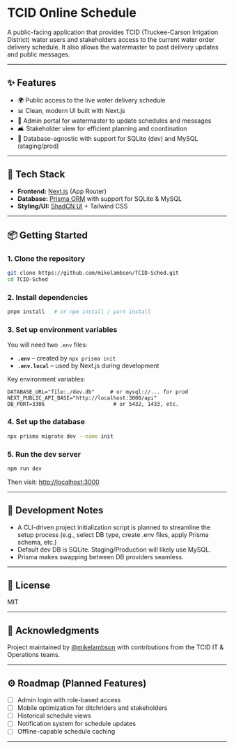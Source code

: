 # TCID Online Schedule

A public-facing application that provides TCID (Truckee-Carson Irrigation District) water users and stakeholders access to the current water order delivery schedule. It also allows the watermaster to post delivery updates and public messages.

---

## ✨ Features

- 🌍 Public access to the live water delivery schedule
- 📊 Clean, modern UI built with Next.js
- 📅 Admin portal for watermaster to update schedules and messages
- 🛋 Stakeholder view for efficient planning and coordination
- 📂 Database-agnostic with support for SQLite (dev) and MySQL (staging/prod)

---

## 🤖 Tech Stack

- **Frontend:** [Next.js](https://nextjs.org/) (App Router)
- **Database:** [Prisma ORM](https://www.prisma.io/) with support for SQLite & MySQL
- **Styling/UI:** [ShadCN UI](https://ui.shadcn.com/) + Tailwind CSS

---

## 📦 Getting Started

### 1. Clone the repository
```bash
git clone https://github.com/mikelambson/TCID-Sched.git
cd TCID-Sched
```

### 2. Install dependencies
```bash
pnpm install   # or npm install / yarn install
```

### 3. Set up environment variables
You will need two `.env` files:

- **`.env`** – created by `npx prisma init`
- **`.env.local`** – used by Next.js during development

Key environment variables:
```env
DATABASE_URL="file:./dev.db"     # or mysql://... for prod
NEXT_PUBLIC_API_BASE="http://localhost:3000/api"
DB_PORT=3306                      # or 5432, 1433, etc.
```

### 4. Set up the database
```bash
npx prisma migrate dev --name init
```

### 5. Run the dev server
```bash
npm run dev
```
Then visit: [http://localhost:3000](http://localhost:3000)

---

## 📝 Development Notes

- A CLI-driven project initialization script is planned to streamline the setup process (e.g., select DB type, create .env files, apply Prisma schema, etc.)
- Default dev DB is SQLite. Staging/Production will likely use MySQL.
- Prisma makes swapping between DB providers seamless.

---

## 📖 License
MIT

---

## 📙 Acknowledgments
Project maintained by [@mikelambson](https://github.com/mikelambson) with contributions from the TCID IT & Operations teams.

---

## ⚙️ Roadmap (Planned Features)
- [ ] Admin login with role-based access
- [ ] Mobile optimization for ditchriders and stakeholders
- [ ] Historical schedule views
- [ ] Notification system for schedule updates
- [ ] Offline-capable schedule caching

---

